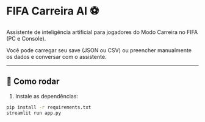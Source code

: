 # FIFA Carreira AI ⚽

Assistente de inteligência artificial para jogadores do Modo Carreira no FIFA (PC e Console).

Você pode carregar seu save (JSON ou CSV) ou preencher manualmente os dados e conversar com o assistente.

---

## 🚀 Como rodar

1. Instale as dependências:

```bash
pip install -r requirements.txt
streamlit run app.py
